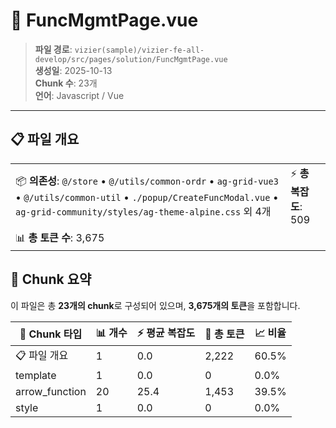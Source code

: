 # 📄 FuncMgmtPage.vue

> **파일 경로**: `vizier(sample)/vizier-fe-all-develop/src/pages/solution/FuncMgmtPage.vue`  
> **생성일**: 2025-10-13  
> **Chunk 수**: 23개  
> **언어**: Javascript / Vue
---





## 📋 파일 개요

| | |
|--|--|
| 📦 **의존성**: `@/store` • `@/utils/common-ordr` • `ag-grid-vue3` • `@/utils/common-util` • `./popup/CreateFuncModal.vue` • `ag-grid-community/styles/ag-theme-alpine.css` 외 4개 | ⚡ **총 복잡도**: 509 |
| 📊 **총 토큰 수**: 3,675 |  |






## 🧩 Chunk 요약

이 파일은 총 **23개의 chunk**로 구성되어 있으며, **3,675개의 토큰**을 포함합니다.

| 🧩 Chunk 타입 | 📊 개수 | ⚡ 평균 복잡도 | 📝 총 토큰 | 📈 비율 |
|---------------|--------|-------------|----------|--------|
| 📋 파일 개요 | 1 | 0.0 | 2,222 | 60.5% |
| template | 1 | 0.0 | 0 | 0.0% |
| arrow_function | 20 | 25.4 | 1,453 | 39.5% |
| style | 1 | 0.0 | 0 | 0.0% |

